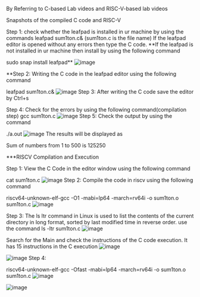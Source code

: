 
By Referring to C-based Lab videos and RISC-V-based lab videos

Snapshots of the compiled C code and RISC-V

Step 1: check whether the leafpad is installed in ur machine by using the commands leafpad sum1ton.c& (sum1ton.c is the file name) If the leafpad editor is opened without any errors then type the C code. **If the leafpad is not installed in ur machine then install by using the following command


sudo snap install leafpad**
![image](https://github.com/sripadma19/sripadmach/assets/161410141/1fcae12a-dead-4108-9305-caccad174706)

**Step 2: Writing the C code in the leafpad editor using the following command

leafpad sum1ton.c&
![image](https://github.com/sripadma19/sripadmach/assets/161410141/16e439f1-c928-4dbf-ae97-080bc7a4c2c4)
Step 3: After writing the C code save the editor by Ctrl+s

Step 4: Check for the errors by using the following command(compilation step) gcc sum1ton.c
![image](https://github.com/sripadma19/sripadmach/assets/161410141/b0a97733-ec41-41a3-86ba-55b6c4006a7c)
Step 5: Check the output by using the command

./a.out
![image](https://github.com/sripadma19/sripadmach/assets/161410141/11668a8f-cc54-43a5-af66-fdab13278648)
The results will be displayed as

Sum of numbers from 1 to 500 is 125250

***RISCV Compilation and Execution

Step 1: View the C Code in the editor window using the following command

cat sum1ton.c
![image](https://github.com/sripadma19/sripadmach/assets/161410141/31f4ef05-3e15-47af-a433-762d1222f1a3)
Step 2: Compile the code in riscv using the following command

riscv64-unknown-elf-gcc -O1 -mabi=lp64 -march=rv64i -o sum1ton.o sum1ton.c
![image](https://github.com/sripadma19/sripadmach/assets/161410141/7dff20cc-e4b4-444d-aede-048def6445d0)



Step 3: The ls ltr command in Linux is used to list the contents of the current directory in long format, sorted by last modified time in reverse order.
use the command ls -ltr sum1ton.c
![image](https://github.com/sripadma19/sripadmach/assets/161410141/d9baff9e-a8d8-4bfb-9cec-cc21dd675e69)




Search for the Main and check the instructions of the C code execution. It has 15 instructions in the C execution
![image](https://github.com/sripadma19/sripadmach/assets/161410141/65c5cfe7-5515-4d60-93c9-1fe74a41893d)

![image](https://github.com/sripadma19/sripadmach/assets/161410141/da59eaec-abf6-44be-a486-677d1415ab76)
Step 4:

riscv64-unknown-elf-gcc -Ofast -mabi=lp64 -march=rv64i -o sum1ton.o sum1ton.c
![image](https://github.com/sripadma19/sripadmach/assets/161410141/c735df6b-d51f-49be-b989-1e9d02ed3b19)

![image](https://github.com/sripadma19/sripadmach/assets/161410141/b1780140-226e-4fa3-8277-aec3f1a02937)





















